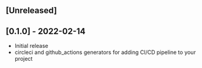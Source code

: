 ## [Unreleased]

## [0.1.0] - 2022-02-14

- Initial release
- circleci and github_actions generators for adding CI/CD pipeline to your project
